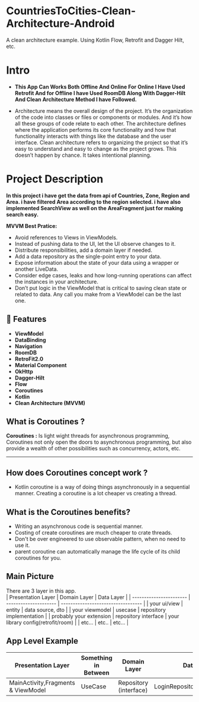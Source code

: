 # CountriesToCities-Clean-Architecture-Android
A clean architecture example. Using Kotlin Flow, Retrofit and Dagger Hilt, etc.

# Intro
- **This App Can Works Both Offline And Online For Online I Have Used Retrofit And for Offline I have Used RoomDB Along With Dagger-Hilt And Clean Architecture Method I have Followed.**

- Architecture means the overall design of the project. It’s the organization of the code into classes or files or components or modules. And it’s how all these groups of code relate to each other.
The architecture defines where the application performs its core functionality and how that functionality interacts with things like the database and the user interface.
Clean architecture refers to organizing the project so that it’s easy to understand and easy to change as the project grows. This doesn’t happen by chance. It takes intentional planning.

# Project Description
**In this project i have get the data from api of Countries, Zone, Region and Area. i have filtered Area according to the region selected. i have also implemented SearchView as well on the AreaFragment just for making search easy.**

**MVVM Best Pratice:**
- Avoid references to Views in ViewModels.
- Instead of pushing data to the UI, let the UI observe changes to it.
- Distribute responsibilities, add a domain layer if needed.
- Add a data repository as the single-point entry to your data.
- Expose information about the state of your data using a wrapper or another LiveData.
- Consider edge cases, leaks and how long-running operations can affect the instances in your architecture.
- Don’t put logic in the ViewModel that is critical to saving clean state or related to data. Any call you make from a ViewModel can be the last one.

## 🌟 Features
- **ViewModel**
- **DataBinding**
- **Navigation**
- **RoomDB**
- **RetroFit2.0**
- **Material Component**
- **OkHttp**
- **Dagger-Hilt**
- **Flow**
- **Coroutines**
- **Kotlin**
- **Clean Architecture (MVVM)**

**What is Coroutines ?**
-------------------

 **Coroutines :**
Is light wight threads for asynchronous programming, Coroutines not only open the doors to
asynchronous programming, but also provide a wealth of other possibilities such as concurrency, actors, etc.

----------

**How does Coroutines concept work ?**
------------
 - Kotlin coroutine is a way of doing things asynchronously in a sequential manner. Creating a coroutine is a lot cheaper vs creating a thread.

**What is the Coroutines benefits?**
-----------------------------

 - Writing an asynchronous code is sequential manner.
 - Costing of create coroutines are much cheaper to crate threads.
 - Don't be over engineered to use observable pattern, when no need to use it.
 - parent coroutine can automatically manage the life cycle of its child coroutines for you.


## Main Picture
There are 3 layer in this app.  
| Presentation Layer      | Domain Layer          | Data Layer                         |
| ----------------------- | --------------------- | ---------------------------------- |
| your ui/view            | entity                | data source, dto                   |
| your viewmodel          | usecase               | repository implementation          |
| probably your extension | repository interface  | your library config(retrofit/room) |
| etc...                  | etc..                 | etc...                             |


## App Level Example

| Presentation Layer             | Something in Between  | Domain Layer                      | Data Layer                         | Outer data layer |
| ------------------------------ | --------------------- | --------------------------------- | ---------------------------------- | ---------------- |
| MainActivity,Fragments & ViewModel | UseCase |  Repository (interface) | LoginRepositoryImplementation | DataSource       |
